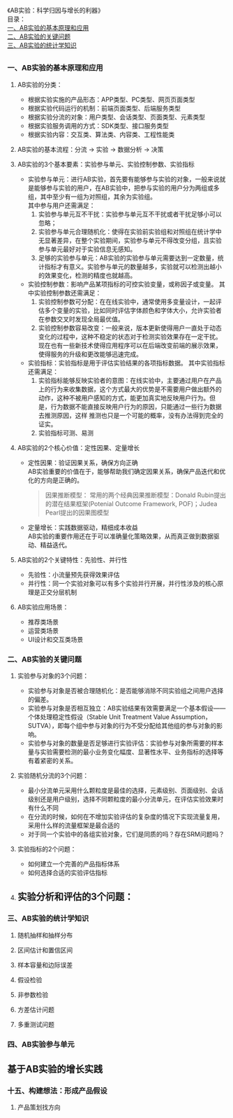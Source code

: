 《AB实验：科学归因与增长的利器》  
目录：   
[一、AB实验的基本原理和应用](#一AB实验的基本原理和应用)  
[二、AB实验的关键问题](#二AB实验的关键问题)  
[三、AB实验的统计学知识](#三AB实验的统计学知识)

##

### 一、AB实验的基本原理和应用  

1. AB实验的分类：  
   - 根据实验实施的产品形态：APP类型、PC类型、网页页面类型  
   - 根据实验代码运行的机制：前端页面类型、后端服务类型  
   - 根据实验分流的对象：用户类型、会话类型、页面类型、元素类型  
   - 根据实验服务调用的方式：SDK类型、接口服务类型  
   - 根据实验内容：交互类、算法类、内容类、工程性能类
     
2. AB实验的基本流程：分流 → 实验 → 数据分析 → 决策
   
3. AB实验的3个基本要素：实验参与单元、实验控制参数、实验指标  
   - 实验参与单元：进行AB实验，首先要有能够参与实验的对象，一般来说就是能够参与实验的用户，在AB实验中，把参与实验的用户分为两组或多组，其中至少有一组为对照组，其余为实验组。  
     其中参与用户还需满足：  
       1. 实验参与单元互不干扰：实验参与单元互不干扰或者干扰足够小可以忽略；
       2. 实验参与单元合理随机化：使得在实验前实验组和对照组在统计学中无显著差异，在整个实验期间，实验参与单元不得改变分组，且实验参与单元最好对于实验信息无感知。
       3. 足够的实验参与单元：AB实验的实验参与单元需要达到一定数量，统计指标才有意义。实验参与单元的数量越多，实验就可以检测出越小的效果变化，检测的精度也就越高。
    - 实验控制参数：影响产品某项指标的可控实验变量，或称因子或变量。
      其中实验控制参数还需满足：
        1. 实验控制参数可分配：在在线实验中，通常使用多变量设计，一起评估多个变量的实验，比如同时评估字体颜色和字体大小，允许实验者在参数交叉时发现全局最优值。    
        2. 实验控制参数容易改变：一般来说，版本更新使得用户一直处于动态变化的过程中，这种不稳定的状态对于检测实验效果存在一定干扰。现在也有一些新技术使得应用程序可以在后端改变前端的展示效果，使得服务的升级和更改能够迅速完成。
   - 实验指标：实验指标是用于评估实验结果的各项指标数据。
     其中实验指标还需满足：  
        1. 实验指标能够反映实验者的意图：在线实验中，主要通过用户在产品上的行为来收集数据，这个方式最大的优势是不需要用户做出额外的动作，这种不被用户感知的方式，能更加真实地反映用户行为。但是，行为数据不能直接反映用户行为的原因，只能通过一些行为数据去推测原因，这样 推测也只是一个可能的概率，没有办法得到完全的证实。 
        2. 实验指标可测、易测
           
4. AB实验的2个核心价值：定性因果、定量增长
   - 定性因果：验证因果关系，确保方向正确  
     AB实验重要的价值在于，能够帮助我们确定因果关系，确保产品迭代和优化的方向是正确的。
     > 因果推断模型：
     > 常用的两个经典因果推断模型：Donald Rubin提出的潜在结果框架(Potenial Outcome Framework, POF)；Judea Pearl提出的因果图模型
   - 定量增长：实践数据驱动，精细成本收益  
     AB实验的重要作用还在于可以准确量化策略效果，从而真正做到数据驱动、精益迭代。
     
5. AB实验的2个关键特性：先验性、并行性
   - 先验性：小流量预先获得效果评估
   - 并行性：同一个实验对象可以有多个实验并行开展，并行性涉及的核心原理是正交分层机制
     
6. AB实验应用场景：
   - 推荐类场景
   - 运营类场景
   - UI设计和交互类场景

### 二、AB实验的关键问题

1. 实验参与对象的3个问题：
   - 实验参与对象是否被合理随机化：是否能够消除不同实验组之间用户选择的偏差。  
   - 实验参与对象是否相互独立：AB实验结果有效需要满足一个基本假设——个体处理稳定性假设（Stable Unit Treatment Value Assumption，SUTVA），即每个组中参与对象的行为不受分配给其他组的参与对象的影响。  
   - 实验参与对象的数量是否足够进行实验评估：实验参与对象所需要的样本量与实验需要检测的最小业务变化幅度、显著性水平、业务指标的选择等有着紧密的关系。
     
2. 实验随机分流的3个问题：  
   - 最小分流单元采用什么颗粒度是最佳的选择，元素级别、页面级别、会话级别还是用户级别，选择不同颗粒度的最小分流单元，在评估实验效果时有什么不同
   - 在分流的时候，如何在不增加实验评估的复杂度的情况下实现流量复用，采用什么样的流量框架是最合适的
   - 对于同一个实验中的各组实验对象，它们是同质的吗？存在SRM问题吗？       
    
3. 实验指标的2个问题：
   - 如何建立一个完善的产品指标体系
   - 如何选择合适的实验评估指标

4. 实验分析和评估的3个问题：
   - 

### 三、AB实验的统计学知识
1. 随机抽样和抽样分布

2. 区间估计和置信区间

3. 样本容量和边际误差

4. 假设检验

5. 非参数检验

6. 方差估计问题

7. 多重测试问题

### 四、AB实验参与单元

## 基于AB实验的增长实践

### 十五、构建想法：形成产品假设
1. 产品策划找方向
   











     
       

